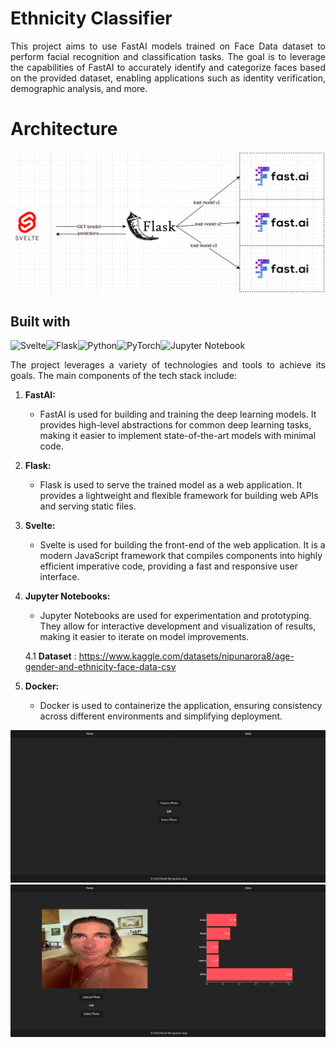 # Ethnicity Classifier

<p align="justify">
This project aims to use FastAI models trained on Face Data dataset to perform facial recognition and classification tasks. The goal is to leverage the capabilities of FastAI to accurately identify and categorize faces based on the provided dataset, enabling applications such as identity verification, demographic analysis, and more.
</p>

# Architecture
![](/img/3.png)

## Built with
![Svelte](https://img.shields.io/badge/svelte-%23f1413d.svg?style=for-the-badge&logo=svelte&logoColor=white)![Flask](https://img.shields.io/badge/flask-%23000.svg?style=for-the-badge&logo=flask&logoColor=white)![Python](https://img.shields.io/badge/python-3670A0?style=for-the-badge&logo=python&logoColor=ffdd54)![PyTorch](https://img.shields.io/badge/PyTorch-%23EE4C2C.svg?style=for-the-badge&logo=PyTorch&logoColor=white)![Jupyter Notebook](https://img.shields.io/badge/jupyter-%23FA0F00.svg?style=for-the-badge&logo=jupyter&logoColor=white)


<p align="justify">
The project leverages a variety of technologies and tools to achieve its goals. The main components of the tech stack include:

1. **FastAI:**
   - FastAI is used for building and training the deep learning models. It provides high-level abstractions for common deep learning tasks, making it easier to implement state-of-the-art models with minimal code.

2. **Flask:**
   - Flask is used to serve the trained model as a web application. It provides a lightweight and flexible framework for building web APIs and serving static files.

3. **Svelte:**
   - Svelte is used for building the front-end of the web application. It is a modern JavaScript framework that compiles components into highly efficient imperative code, providing a fast and responsive user interface.

4. **Jupyter Notebooks:**
   - Jupyter Notebooks are used for experimentation and prototyping. They allow for interactive development and visualization of results, making it easier to iterate on model improvements.
  
   4.1 **Dataset** : https://www.kaggle.com/datasets/nipunarora8/age-gender-and-ethnicity-face-data-csv

5. **Docker:**
   - Docker is used to containerize the application, ensuring consistency across different environments and simplifying deployment.

</p>

![alt text](/img/2.png)
![alt text](/img/1.png)